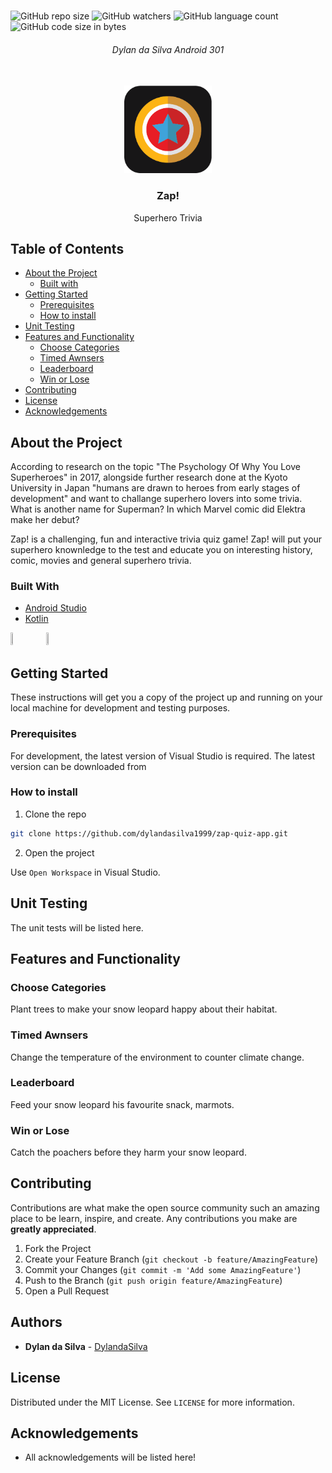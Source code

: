 <!-- PROJECT LOGO -->
<br />

![GitHub repo size](https://img.shields.io/github/repo-size/dylandasilva1999/zap-quiz-app?color=%23191818)
![GitHub watchers](https://img.shields.io/github/watchers/dylandasilva1999/zap-quiz-app?color=%23191818)
![GitHub language count](https://img.shields.io/github/languages/count/dylandasilva1999/zap-quiz-app?color=%23191818)
![GitHub code size in bytes](https://img.shields.io/github/languages/code-size/dylandasilva1999/zap-quiz-app?color=%23191818)

<h6 align="center">Dylan da Silva Android 301</h6>
<p align="center">
</br>
   
  <a href="https://github.com/dylandasilva1999/zap-quiz-app ">
    <img src="Images/App Icon.png" alt="Logo" width="140" height="140">
  </a>
  
  <h3 align="center">Zap!</h3>

  <p align="center">
    Superhero Trivia
  </p>


<!-- TABLE OF CONTENTS -->
## Table of Contents

* [About the Project](#about-the-project)
  * [Built with](#built-with)
* [Getting Started](#getting-started)
  * [Prerequisites](#prerequisites)
  * [How to install](#how-to-install)
* [Unit Testing](#unit-testing)
* [Features and Functionality](#features-and-functionality)
   * [Choose Categories](#choose-category)
   * [Timed Awnsers](#timed-awnsers)
   * [Leaderboard](#leaderboard)
   * [Win or Lose](#win-or-lose)
* [Contributing](#contributing)
* [License](#license)
* [Acknowledgements](#acknowledgements)



<!--PROJECT DESCRIPTION-->
## About the Project

According to research on the topic "The Psychology Of Why You Love Superheroes" in 2017, alongside further research done at the Kyoto University in Japan "humans are drawn to heroes from early stages of development" and want to challange superhero lovers into some trivia. What is another name for Superman? In which Marvel comic did Elektra make her debut?

Zap! is a challenging, fun and interactive trivia quiz game! Zap! will put your superhero knownledge to the test and educate you on interesting history, comic, movies and general superhero trivia.

### Built With

* [Android Studio](https://developer.android.com/studio)
* [Kotlin](https://kotlinlang.org/)

<img src="https://upload.wikimedia.org/wikipedia/commons/3/34/Android_Studio_icon.svg" width="5%" height="5%">&nbsp;&nbsp;&nbsp;&nbsp;&nbsp;&nbsp;&nbsp;&nbsp;<img src="https://upload.wikimedia.org/wikipedia/commons/b/b5/Kotlin-logo.png" width="5%" height="5%">&nbsp;&nbsp;&nbsp;&nbsp;&nbsp;&nbsp;&nbsp;&nbsp;

<!-- GETTING STARTED -->
## Getting Started

These instructions will get you a copy of the project up and running on your local machine for development and testing purposes.

### Prerequisites

For development, the latest version of Visual Studio is required. The latest version can be downloaded from 

### How to install
 
1. Clone the repo
```sh
git clone https://github.com/dylandasilva1999/zap-quiz-app.git
```
2. Open the project

Use `Open Workspace` in Visual Studio.

## Unit Testing

The unit tests will be listed here.

<!-- FEATURES AND FUNCTIONALITY-->
## Features and Functionality

### Choose Categories

Plant trees to make your snow leopard happy about their habitat.

### Timed Awnsers

Change the temperature of the environment to counter climate change.

### Leaderboard

Feed your snow leopard his favourite snack, marmots.

### Win or Lose

Catch the poachers before they harm your snow leopard.

<!-- CONTRIBUTING -->
## Contributing

Contributions are what make the open source community such an amazing place to be learn, inspire, and create. Any contributions you make are **greatly appreciated**.

1. Fork the Project
2. Create your Feature Branch (`git checkout -b feature/AmazingFeature`)
3. Commit your Changes (`git commit -m 'Add some AmazingFeature'`)
4. Push to the Branch (`git push origin feature/AmazingFeature`)
5. Open a Pull Request

<!-- AUTHORS -->
## Authors

* **Dylan da Silva** - [DylandaSilva](https://github.com/dylandasilva1999)

<!-- LICENSE -->
## License

Distributed under the MIT License. See `LICENSE` for more information.

<!-- ACKNOWLEDGEMENTS -->
## Acknowledgements

* All acknowledgements will be listed here!

<!-- MARKDOWN LINKS & IMAGES -->
[image1]: Images/1.png
[image2]: Images/2.png
[image3]: Images/3.png

